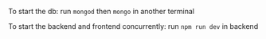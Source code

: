 To start the db:
run ```mongod```
then ```mongo``` in another terminal

To start the backend and frontend concurrently:
run ```npm run dev``` in backend
